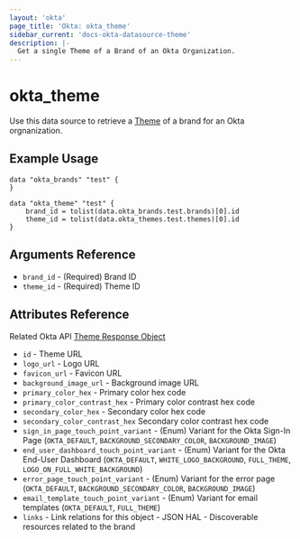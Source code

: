 ```yaml
---
layout: 'okta'
page_title: 'Okta: okta_theme'
sidebar_current: 'docs-okta-datasource-theme'
description: |-
  Get a single Theme of a Brand of an Okta Organization.
---
```


# okta_theme

Use this data source to retrieve a 
[Theme](https://developer.okta.com/docs/reference/api/brands/#theme-response-object)
of a brand for an Okta orgnanization.

## Example Usage

```hcl
data "okta_brands" "test" {
}

data "okta_theme" "test" {
    brand_id = tolist(data.okta_brands.test.brands)[0].id
    theme_id = tolist(data.okta_themes.test.themes)[0].id
}
```

## Arguments Reference

- `brand_id` - (Required) Brand ID
- `theme_id` - (Required) Theme ID

## Attributes Reference

Related Okta API [Theme Response Object](https://developer.okta.com/docs/reference/api/brands/#theme-response-object)

- `id` - Theme URL
- `logo_url` - Logo URL
- `favicon_url` - Favicon URL
- `background_image_url` - Background image URL
- `primary_color_hex` - Primary color hex code
- `primary_color_contrast_hex` - Primary color contrast hex code
- `secondary_color_hex` - Secondary color hex code
- `secondary_color_contrast_hex` Secondary color contrast hex code
- `sign_in_page_touch_point_variant` - (Enum) Variant for the Okta Sign-In Page (`OKTA_DEFAULT`, `BACKGROUND_SECONDARY_COLOR`, `BACKGROUND_IMAGE`)
- `end_user_dashboard_touch_point_variant` - (Enum) Variant for the Okta End-User Dashboard (`OKTA_DEFAULT`, `WHITE_LOGO_BACKGROUND`, `FULL_THEME`, `LOGO_ON_FULL_WHITE_BACKGROUND`)
- `error_page_touch_point_variant` - (Enum) Variant for the error page (`OKTA_DEFAULT`, `BACKGROUND_SECONDARY_COLOR`, `BACKGROUND_IMAGE`)
- `email_template_touch_point_variant` - (Enum) Variant for email templates (`OKTA_DEFAULT`, `FULL_THEME`)
- `links` - Link relations for this object - JSON HAL - Discoverable resources related to the brand
